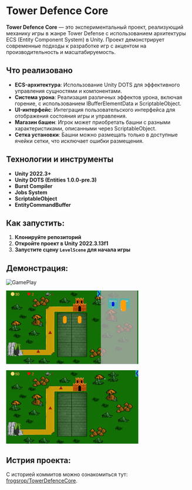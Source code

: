 # Tower Defence Core

**Tower Defence Core** — это экспериментальный проект, реализующий механику игры в жанре Tower Defense с использованием архитектуры ECS (Entity Component System) в Unity. Проект демонстрирует современные подходы к разработке игр с акцентом на производительность и масштабируемость.

## Что реализовано

- **ECS-архитектура**: Использование Unity DOTS для эффективного управления сущностями и компонентами.
- **Система урона**: Реализация различных эффектов урона, включая горение, с использованием IBufferElementData и ScriptableObject.
- **UI-интерфейс**: Интеграция пользовательского интерфейса для отображения состояния игры и управления.
- **Магазин башен**: Игрок может приобретать башни с разными характеристиками, описанными через ScriptableObject.
- **Сетка установки**: Башни можно размещать только в доступные ячейки сетки, что исключает ошибки размещения.

## Технологии и инструменты

- **Unity 2022.3+**
- **Unity DOTS (Entities 1.0.0-pre.3)**
- **Burst Compiler**
- **Jobs System**
- **ScriptableObject**
- **EntityCommandBuffer**

## Как запустить:

1. **Клонируйте репозиторий**
2. **Откройте проект в Unity 2022.3.13f1**
3. **Запустите сцену `LevelScene` для начала игры** 

## Демонстрация:

![GamePlay](https://github.com/SweetJS64/untity-td-core/blob/main/Docs/shop.gif)

![GamePlay](https://github.com/SweetJS64/untity-td-core/blob/main/Docs/victoryGame.gif)

![GamePlay](https://github.com/SweetJS64/untity-td-core/blob/main/Docs/defeatGame.gif)


## Истрия проекта:

С историей коммитов можно ознакомиться тут: [frogsrop/TowerDefenceCore](https://github.com/frogsrop/TowerDefenceCore).
